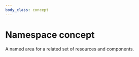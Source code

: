 ```yaml
---
body_class: concept
---
```


# Namespace concept

<section>

A named area for a related set of resources and components.

</section>
